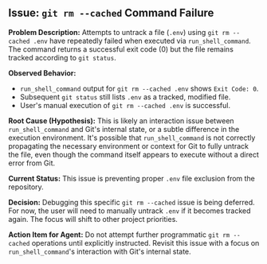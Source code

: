 

## Issue: `git rm --cached` Command Failure

**Problem Description:**
Attempts to untrack a file (`.env`) using `git rm --cached .env` have repeatedly failed when executed via `run_shell_command`. The command returns a successful exit code (0) but the file remains tracked according to `git status`.

**Observed Behavior:**
- `run_shell_command` output for `git rm --cached .env` shows `Exit Code: 0`.
- Subsequent `git status` still lists `.env` as a tracked, modified file.
- User's manual execution of `git rm --cached .env` is successful.

**Root Cause (Hypothesis):**
This is likely an interaction issue between `run_shell_command` and Git's internal state, or a subtle difference in the execution environment. It's possible that `run_shell_command` is not correctly propagating the necessary environment or context for Git to fully untrack the file, even though the command itself appears to execute without a direct error from Git.

**Current Status:**
This issue is preventing proper `.env` file exclusion from the repository.

**Decision:**
Debugging this specific `git rm --cached` issue is being deferred. For now, the user will need to manually untrack `.env` if it becomes tracked again. The focus will shift to other project priorities.

**Action Item for Agent:**
Do not attempt further programmatic `git rm --cached` operations until explicitly instructed. Revisit this issue with a focus on `run_shell_command`'s interaction with Git's internal state.
